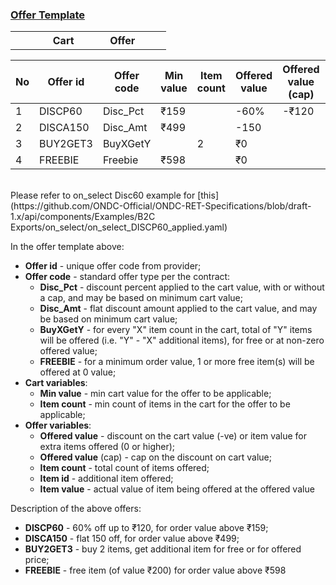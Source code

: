 ### <ins>Offer Template</ins>

<table style="table-layout: fixed;">
  <tbody>
    <tr>
      <th style="width: 24%;"></th>
      <th style="width: 20%;">Cart</th>
      <th style="width: 59%;">Offer</th>
    </tr>
  </tbody>
</table>

| No | Offer id | Offer code | Min value| Item count| Offered value | Offered value (cap)| Item count|Item id | Item value |
| ---|----------|-------------|-------- | --------- | ------------- | ------------------ | ----------| ------- | -----------|
| 1 | DISCP60 | Disc_Pct | ₹159  | | -60%  | -₹120 |  |  |  |
| 2 | DISCA150 | Disc_Amt | ₹499  | | -150 | |  |  |  |
| 3 | BUY2GET3 | BuyXGetY |  | 2| ₹0 |  | 3 |  |  |
| 4 | FREEBIE | Freebie | ₹598  | | ₹0 | | 1  | sku_id  |  ₹200 |

</br>
Please refer to on_select Disc60 example for [this](https://github.com/ONDC-Official/ONDC-RET-Specifications/blob/draft-1.x/api/components/Examples/B2C Exports/on_select/on_select_DISCP60_applied.yaml)

In the offer template above:
* **Offer id** - unique offer code from provider;
* **Offer code** - standard offer type per the contract:
    * **Disc_Pct** - discount percent applied to the cart value, with or without a cap, and may be based on minimum cart value;
    * **Disc_Amt** - flat discount amount applied to the cart value, and may be based on minimum cart value;
    * **BuyXGetY** - for every "X" item count in the cart, total of "Y" items will be offered (i.e. "Y" - "X" additional items), for free or at non-zero offered value;
    * **FREEBIE** - for a minimum order value, 1 or more free item(s) will be offered at 0 value;
* **Cart variables**:
    * **Min value** - min cart value for the offer to be applicable;
    * **Item count** - min count of items in the cart for the offer to be applicable;
* **Offer variables**:
    * **Offered value** - discount on the cart value (-ve) or item value for extra items offered (0 or higher);
    * **Offered value** (cap) - cap on the discount on cart value;
    * **Item count** - total count of items offered;
    * **Item id** - additional item offered;
    * **Item value** - actual value of item being offered at the offered value

Description of the above offers:
* **DISCP60** - 60% off up to ₹120, for order value above ₹159;
* **DISCA150** - flat 150 off, for order value above ₹499;
* **BUY2GET3** - buy 2 items, get additional item for free or for offered price;
* **FREEBIE** - free item (of value ₹200) for order value above ₹598